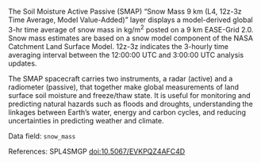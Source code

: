 The Soil Moisture Active Passive (SMAP) “Snow Mass 9 km (L4, 12z-3z Time Average, Model Value-Added)” layer displays a model-derived global 3-hr time average of snow mass in kg/m<sup>2</sup> posted on a 9 km EASE-Grid 2.0. Snow mass estimates are based on a snow model component of the NASA Catchment Land Surface Model. 12z-3z indicates the 3-hourly time averaging interval between the 12:00:00 UTC and 3:00:00 UTC analysis updates.

The SMAP spacecraft carries two instruments, a radar (active) and a radiometer (passive), that together make global measurements of land surface soil moisture and freeze/thaw state. It is useful for monitoring and predicting natural hazards such as floods and droughts, understanding the linkages between Earth’s water, energy and carbon cycles, and reducing uncertainties in predicting weather and climate.

Data field: `snow_mass`

References: SPL4SMGP [doi:10.5067/EVKPQZ4AFC4D](https://doi.org/10.5067/EVKPQZ4AFC4D)



